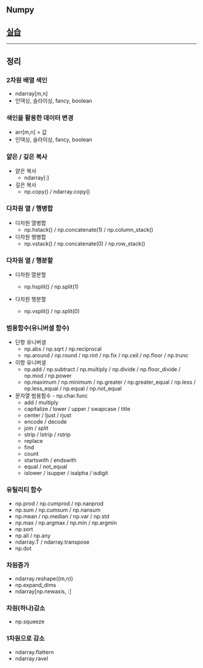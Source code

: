 ## Numpy

## [실습](./)

---

## 정리

### 2차원 배열 색인
- ndarray[m,n]
- 인덱싱, 슬라이싱, fancy, boolean

### 색인을 활용한 데이터 변경
- arr[m,n] = 값
- 인덱싱, 슬라이싱, fancy, boolean

### 얕은 / 깊은 복사
- 얕은 복사
    - ndarray[:]
- 깊은 복사
    - np.copy() / ndarray.copy()

### 다차원 열 / 행병합
- 다차원 열병합
    - np.hstack() / np.concatenate(1) / np.column_stack()
- 다차원 행병합
    - np.vstack() / np.concatenate(0) / np.row_stack()

### 다차원 열 / 행분할
- 다차원 열분할
    - np.hsplit() / np.split(1)

- 다차원 행분할
    - np.vsplit() / np.split(0)

### 범용함수(유니버셜 함수)
- 단항 유니버셜
    - np.abs / np.sqrt / np.reciprocal
    - np.around / np.round / np.rint / np.fix / np.ceil / np.floor / np.trunc
- 이항 유니버셜
    - np.add / np.subtract / np.multiply / np.divide / np.floor_divide / np.mod / np.power
    - np.maximum / np.minimum / np.greater / np.greater_equal / np.less / np.less_equal / np.equal / np.not_equal
- 문자열 범용함수 - np.char.func
    - add / multiply
    - capitalize / lower / upper / swapcase / title
    - center / ljust / rjust
    - encode / decode
    - join / split
    - strip / lstrip / rstrip
    - replace
    - find
    - count
    - startswith / endswith
    - equal / not_equal
    - islower / isupper / isalpha / isdigit

### 유틸리티 함수
- np.prod / np.cumprod / np.nanprod
- np.sum / np.cumsum / np.nansum
- np.mean / np.median / np.var / np.std
- np.max / np.argmax / np.min / np.argmin
- np.sort
- np.all / np.any
- ndarray.T / ndarray.transpose
- np.dot

### 차원증가
- ndarray.reshape((m,n))
- np.expand_dims
- ndarray[np.newaxis, :]

### 차원(하나)감소
- np.squeeze

### 1차원으로 감소
- ndarray.flattern
- ndarray.ravel